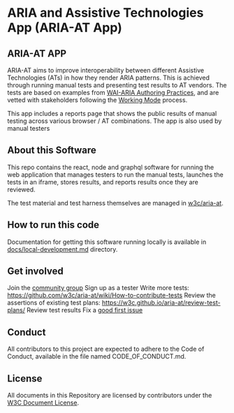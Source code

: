 # ARIA and Assistive Technologies App (ARIA-AT App)
## ARIA-AT APP
ARIA-AT aims to improve interoperability between different Assistive Technologies (ATs) in how they render ARIA patterns. This is achieved through running manual tests and presenting test results to AT vendors. The tests are based on examples from [WAI-ARIA Authoring Practices](https://w3c.github.io/aria-practices/), and are vetted with stakeholders following the [Working Mode](https://github.com/w3c/aria-at/wiki/Working-Mode) process.

This app includes a reports page that shows the public results of manual testing across various browser / AT combinations. The app is also used by manual testers

## About this Software
This repo contains the react, node and graphql software for running the web application that manages testers to run the manual tests, launches the tests in an iframe, stores results, and reports results once they are reviewed.

The test material and test harness themselves are managed in [w3c/aria-at](https://github.com/w3c/aria-at).

## How to run this code
Documentation for getting this software running locally is available in [docs/local-development.md](docs/local-development.md) directory.

## Get involved
Join the [community group](https://www.w3.org/community/aria-at/)
Sign up as a tester
Write more tests: https://github.com/w3c/aria-at/wiki/How-to-contribute-tests
Review the assertions of existing test plans: https://w3c.github.io/aria-at/review-test-plans/
Review test results
Fix a [good first issue](https://github.com/w3c/aria-at/issues?q=is%3Aopen+is%3Aissue+label%3A%22good+first+issue%22)

## Conduct
All contributors to this project are expected to adhere to the Code of Conduct, available in the file named CODE_OF_CONDUCT.md.

## License
All documents in this Repository are licensed by contributors
under the
[W3C Document License](https://www.w3.org/Consortium/Legal/copyright-documents).
